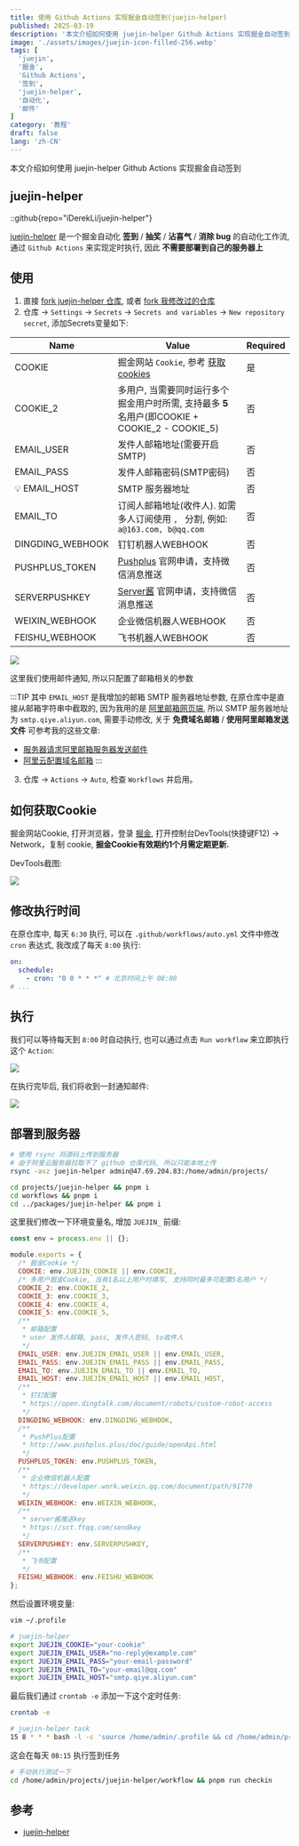 ```yaml
---
title: 使用 Github Actions 实现掘金自动签到(juejin-helper)
published: 2025-03-19
description: '本文介绍如何使用 juejin-helper Github Actions 实现掘金自动签到'
image: './assets/images/juejin-icon-filled-256.webp'
tags: [
  'juejin',
  '掘金',
  'Github Actions',
  '签到',
  'juejin-helper',
  '自动化',
  '邮件'
]
category: '教程'
draft: false 
lang: 'zh-CN'
---
```


本文介绍如何使用 juejin-helper Github Actions 实现掘金自动签到

## juejin-helper

::github{repo="iDerekLi/juejin-helper"}

[juejin-helper](https://github.com/iDerekLi/juejin-helper) 是一个掘金自动化 **签到** / **抽奖** / **沾喜气** / **消除 bug** 的自动化工作流, 通过 `Github Actions` 来实现定时执行, 因此 **不需要部署到自己的服务器上**

## 使用
1. 直接 [fork juejin-helper 仓库](https://github.com/iDerekLi/juejin-helper/fork), 或者 [fork 我修改过的仓库](https://github.com/SublimeCT/juejin-helper/fork)
2. 仓库 -> `Settings` -> `Secrets` -> `Secrets and variables` -> `New repository secret`, 添加Secrets变量如下:

| Name             | Value                                                                                           | Required |
| ---------------- | ----------------------------------------------------------------------------------------------- | -------- |
| COOKIE           | 掘金网站 `Cookie`, 参考 [获取 cookies](#如何获取cookie)                                         | 是       |
| COOKIE_2         | 多用户, 当需要同时运行多个掘金用户时所需, 支持最多 **5** 名用户(即COOKIE + COOKIE_2 - COOKIE_5) | 否       |
| EMAIL_USER       | 发件人邮箱地址(需要开启 SMTP)                                                                   | 否       |
| EMAIL_PASS       | 发件人邮箱密码(SMTP密码)                                                                        | 否       |
| 💡 EMAIL_HOST     | SMTP 服务器地址                                                                                 | 否       |
| EMAIL_TO         | 订阅人邮箱地址(收件人). 如需多人订阅使用 `, ` 分割, 例如: `a@163.com, b@qq.com`                 | 否       |
| DINGDING_WEBHOOK | 钉钉机器人WEBHOOK                                                                               | 否       |
| PUSHPLUS_TOKEN   | [Pushplus](http://www.pushplus.plus/) 官网申请，支持微信消息推送                                | 否       |
| SERVERPUSHKEY    | [Server酱](https://sct.ftqq.com//) 官网申请，支持微信消息推送                                   | 否       |
| WEIXIN_WEBHOOK   | 企业微信机器人WEBHOOK                                                                           | 否       |
| FEISHU_WEBHOOK   | 飞书机器人WEBHOOK                                                                               | 否       |

![](./assets/images/juejin-signin-secrets.png)

这里我们使用邮件通知, 所以只配置了邮箱相关的参数

:::TIP
其中 `EMAIL_HOST` 是我增加的邮箱 SMTP 服务器地址参数, 在原仓库中是直接从邮箱字符串中截取的, 因为我用的是 [阿里邮箱网页端](https://qiye.aliyun.com), 所以 SMTP 服务器地址为 `smtp.qiye.aliyun.com`, 需要手动修改, 关于 **免费域名邮箱** / **使用阿里邮箱发送文件** 可参考我的这些文章:

- [服务器请求阿里邮箱服务器发送邮件](../server-mail/)
- [阿里云配置域名邮箱](../configure-domain-name-mailbox/)
:::

3. 仓库 -> `Actions` -> `Auto`, 检查 `Workflows` 并启用。

## 如何获取Cookie

掘金网站Cookie, 打开浏览器，登录 [掘金](https://juejin.cn/), 打开控制台DevTools(快捷键F12) -> Network，复制 cookie, **掘金Cookie有效期约1个月需定期更新.**

DevTools截图:

![](./assets/images/juejin-signin-getcookie.png)

## 修改执行时间
在原仓库中, 每天 `6:30` 执行, 可以在 `.github/workflows/auto.yml` 文件中修改 `cron` 表达式, 我改成了每天 `8:00` 执行:

```yml
on:
  schedule:
    - cron: "0 0 * * *" # 北京时间上午 08:00
# ...
```

## 执行
我们可以等待每天到 `8:00` 时自动执行, 也可以通过点击 `Run workflow` 来立即执行这个 `Action`:

![](./assets/images/juejin-signin-run-workflow.png)

在执行完毕后, 我们将收到一封通知邮件:

![](./assets/images/juejin-signin-email.jpg)

## 部署到服务器
```bash
# 使用 rsync 将源码上传到服务器
# 由于阿里云服务器拉取不了 github 仓库代码, 所以只能本地上传
rsync -avz juejin-helper admin@47.69.204.83:/home/admin/projects/
```

```bash
cd projects/juejin-helper && pnpm i
cd workflows && pnpm i
cd ../packages/juejin-helper && pnpm i
```

这里我们修改一下环境变量名, 增加 `JUEJIN_` 前缀:

```javascript
const env = process.env || {};

module.exports = {
  /* 掘金Cookie */
  COOKIE: env.JUEJIN_COOKIE || env.COOKIE,
  /* 多用户掘金Cookie, 当有1名以上用户时填写, 支持同时最多可配置5名用户 */
  COOKIE_2: env.COOKIE_2,
  COOKIE_3: env.COOKIE_3,
  COOKIE_4: env.COOKIE_4,
  COOKIE_5: env.COOKIE_5,
  /**
   * 邮箱配置
   * user 发件人邮箱, pass, 发件人密码, to收件人
   */
  EMAIL_USER: env.JUEJIN_EMAIL_USER || env.EMAIL_USER,
  EMAIL_PASS: env.JUEJIN_EMAIL_PASS || env.EMAIL_PASS,
  EMAIL_TO: env.JUEJIN_EMAIL_TO || env.EMAIL_TO,
  EMAIL_HOST: env.JUEJIN_EMAIL_HOST || env.EMAIL_HOST,
  /**
   * 钉钉配置
   * https://open.dingtalk.com/document/robots/custom-robot-access
   */
  DINGDING_WEBHOOK: env.DINGDING_WEBHOOK,
  /**
   * PushPlus配置
   * http://www.pushplus.plus/doc/guide/openApi.html
   */
  PUSHPLUS_TOKEN: env.PUSHPLUS_TOKEN,
  /**
   * 企业微信机器人配置
   * https://developer.work.weixin.qq.com/document/path/91770
   */
  WEIXIN_WEBHOOK: env.WEIXIN_WEBHOOK,
  /**
   * server酱推送key
   * https://sct.ftqq.com/sendkey
   */
  SERVERPUSHKEY: env.SERVERPUSHKEY,
  /**
   * 飞书配置
   */
  FEISHU_WEBHOOK: env.FEISHU_WEBHOOK
};
```

然后设置环境变量:
```bash
vim ~/.profile

# juejin-helper
export JUEJIN_COOKIE="your-cookie"
export JUEJIN_EMAIL_USER="no-reply@example.com"
export JUEJIN_EMAIL_PASS="your-email-password"
export JUEJIN_EMAIL_TO="your-email@qq.com"
export JUEJIN_EMAIL_HOST="smtp.qiye.aliyun.com"
```

最后我们通过 `crontab -e` 添加一下这个定时任务:

```bash
crontab -e

# juejin-helper task
15 8 * * * bash -l -c 'source /home/admin/.profile && cd /home/admin/projects/juejin-helper/workflow && pnpm run checkin'
```

这会在每天 `08:15` 执行签到任务

```bash
# 手动执行测试一下
cd /home/admin/projects/juejin-helper/workflow && pnpm run checkin
```

## 参考
- [juejin-helper](https://github.com/iDerekLi/juejin-helper)
